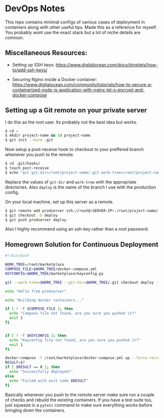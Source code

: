 # DevOps Notes
  This repo contains minimal configs of various cases of deployment in containers along with other useful tips. Made this as a reference for myself. You probably wont use the exact stack but a lot of niche details are common. 
  
## Miscellaneous Resources:
  - Setting up SSH keys: https://www.digitalocean.com/docs/droplets/how-to/add-ssh-keys/
  
  - Securing Nginx inside a Docker container: https://www.digitalocean.com/community/tutorials/how-to-secure-a-containerized-node-js-application-with-nginx-let-s-encrypt-and-docker-compose

 
## Setting up a Git remote on your private server
  I do this as the root user. Its probably not the best idea but works. 
  
  ```bash
  $ cd ~
  $ mkdir project-name && cd project-name
  $ git init --bare .git
  ```
  Now setup a post-receive hook to checkout to your preffered branch whenever you push to the remote.
  
  ```bash 
  $ cd .git/hooks/
  $ touch post-receive
  $ echo "git git-dir=/root/project-name/.git work-tree=/root/project-name/ checkout deploy -f
  ```
  Replace the values of `git-dir` and `work-tree` with the appropriate directories. Also `deploy` is the name of the branch I use with the production config. 
  
  On your local machine, set up this server as a remote. 
  ```bash
  $ git remote add prodserver ssh://root@<SERVER-IP>:/root/project-name/.git
  $ git checkout -b deploy
  $ git push prodserver deploy
  ```
  
  Also I highly recommend using an ssh-key rather than a root password. 
  
## Homegrown Solution for Continuous Deployment  
  ```bash
  #!/bin/bash

  WORK_TREE=/root/marketplace
  COMPOSE_FILE=$WORK_TREE/docker-compose.yml
  KEYCONFIG=$WORK_TREE/marketplace/keyconfig.py

  git --work-tree=$WORK_TREE --git-dir=$WORK_TREE/.git checkout deploy -f

  echo "Hello from prodserver"

  echo "Building docker containers..."

  if [ ! -f $COMPOSE_FILE ]; then
    echo "Compose file not found, are you sure you pushed it?"
    exit 1
  fi


  if [ ! -f $KEYCONFIG ]; then
    echo "Keyconfig file not found, are you sure you pushed it?"
    exit 1
  fi

  docker-compose -f /root/marketplace/docker-compose.yml up --force-recreate --build -d
  RESULT=$?
  if [ $RESULT == 0 ]; then
    echo "Successfully deployed!"
  else
    echo "Failed with exit code $RESULT"
  fi
  ```
  Basically whenever you push to the remote server make sure run a couple of checks and rebuild the existing containers. If you have a test suite too,  just squeeze in a `pytest` command to make sure everything works before bringing down the containers. 
